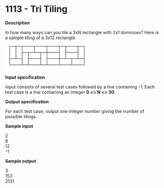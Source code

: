# 1113 - Tri Tiling

**Description**

In how many ways can you tile a 3xN rectangle with 2x1 dominoes? Here is a sample tiling of a 3x12 rectangle.

![Image of Yaktocat](problem1113.gif)

**Input specification**

Input consists of several test cases followed by a line containing -1. Each test case is a line containing an integer **0 <= N <= 30**.

**Output specification**

For each test case, output one integer number giving the number of possible tilings.

**Sample input**
<br/>

2<br/>
8<br/>
12<br/>
-1<br/>

**Sample output**
<br/>

3<br/>
153<br/>
2131<br/>